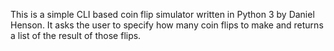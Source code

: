 This is a simple CLI based  coin flip simulator written in Python 3 by Daniel Henson. It asks the user to specify how many coin flips to make and
returns a list of the result of those flips. 
